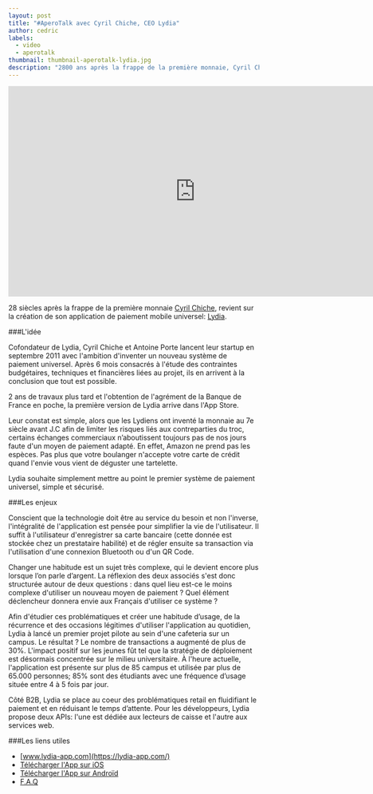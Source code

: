 ```yaml
---
layout: post
title: "#AperoTalk avec Cyril Chiche, CEO Lydia"
author: cedric
labels:
  - video
  - aperotalk
thumbnail: thumbnail-aperotalk-lydia.jpg
description: "2800 ans après la frappe de la première monnaie, Cyril Chiche revient sur la création de son application de paiement universel: Lydia."
---
```


<div class="video-wrapper"><iframe width="750" height="422" src="https://www.youtube.com/embed/5VycLeeX4Yg?showinfo=0" frameborder="0" allowfullscreen></iframe></div>

28 siècles après la frappe de la première monnaie [Cyril Chiche](http://fr.linkedin.com/pub/cyril-chiche/3/497/550/en), revient sur la création de son application de paiement mobile universel: [Lydia](https://lydia-app.com/).

###L'idée

Cofondateur de Lydia, Cyril Chiche et Antoine Porte lancent leur startup en septembre 2011 avec l'ambition d'inventer un nouveau système de paiement universel. Après 6 mois consacrés à l'étude des contraintes budgétaires, techniques et financières liées au projet, ils en arrivent à la conclusion que tout est possible.

2 ans de travaux plus tard et l'obtention de l'agrément de la Banque de France en poche, la première version de Lydia arrive dans l'App Store.

Leur constat est simple, alors que les Lydiens ont inventé la monnaie au 7e siècle avant J.C afin de limiter les risques liés aux contreparties du troc, certains échanges commerciaux n’aboutissent toujours pas de nos jours faute d'un moyen de paiement adapté. En effet, Amazon ne prend pas les espèces. Pas plus que votre boulanger n'accepte votre carte de crédit quand l'envie vous vient de déguster une tartelette.

Lydia souhaite simplement mettre au point le premier système de paiement universel, simple et sécurisé.


###Les enjeux

Conscient que la technologie doit être au service du besoin et non l'inverse, l'intégralité de l'application est pensée pour simplifier la vie de l'utilisateur. Il suffit à l'utilisateur d'enregistrer sa carte bancaire (cette donnée est stockée chez un prestataire habilité) et de régler ensuite sa transaction via l'utilisation d'une connexion Bluetooth ou d'un QR Code.

Changer une habitude est un sujet très complexe, qui le devient encore plus lorsque l’on parle d’argent. La réflexion des deux associés s'est donc structurée autour de deux questions : dans quel lieu est-ce le moins complexe d'utiliser un nouveau moyen de paiement ? Quel élément déclencheur donnera envie aux Français d'utiliser ce système ?

Afin d'étudier ces problématiques et créer une habitude d’usage, de la récurrence et des occasions légitimes d'utiliser l'application au quotidien, Lydia à lancé un premier projet pilote au sein d'une cafeteria sur un campus. Le résultat ? Le nombre de transactions a augmenté de plus de 30%. L'impact positif sur les jeunes fût tel que la stratégie de déploiement est désormais concentrée sur le milieu universitaire. À l'heure actuelle, l'application est présente sur plus de 85 campus et utilisée par plus de 65.000 personnes; 85% sont des étudiants avec une fréquence d’usage située entre 4 à 5 fois par jour.

Côté B2B, Lydia se place au coeur des problématiques retail en fluidifiant le paiement et en réduisant le temps d’attente. Pour les développeurs, Lydia propose deux APIs: l'une est dédiée aux lecteurs de caisse et l'autre aux services web.


###Les liens utiles

- [www.lydia-app.com](https://lydia-app.com/)
- [Télécharger l'App sur iOS](https://itunes.apple.com/fr/app/lydia-paiement-mobile-securise/id575913704?mt=8)
- [Télécharger l'App sur Androïd](https://play.google.com/store/apps/details?id=com.lydia&hl=en)
- [F.A.Q](https://lydia-app.com/about/help)
